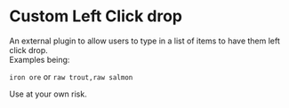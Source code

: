 # Custom Left Click drop  
An external plugin to allow users to type in a list of items to have them left click drop.  
Examples being:   
  
<code>iron ore</code> or <code>raw trout,raw salmon</code>
    
Use at your own risk.

